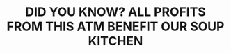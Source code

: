 ---
title: "DID YOU KNOW? ALL PROFITS FROM THIS ATM BENEFIT OUR SOUP KITCHEN"
picture: "/assets/camera-roll/2018/03/2018-03-05-did-you-know-all-profits-from-this-atm-benefit-our-soup-kitchen/20180305_214806165_iOS.jpg"
thumbnail: "/assets/camera-roll/2018/03/2018-03-05-did-you-know-all-profits-from-this-atm-benefit-our-soup-kitchen/20180305_214806165_iOS-thumbnail.jpg"
tags:
  - photograph
  - restaurant
  - Little Cheerful Cafe
  - Bellingham
---